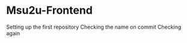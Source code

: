 Msu2u-Frontend
==============
Setting up the first repository
Checking the name on commit
Checking again
